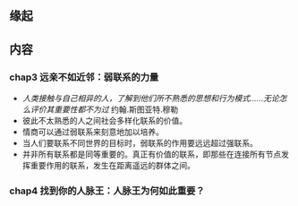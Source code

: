 ##  缘起

##  内容

###  chap3 远亲不如近邻：弱联系的力量
+ *人类接触与自己相异的人，了解到他们所不熟悉的思想和行为模式......无论怎么评价其重要性都不为过* 约翰.斯图亚特.穆勒
+ 彼此不太熟悉的人之间社会多样化联系的价值。
+ 情商可以通过弱联系来刻意地加以培养。
+ 当人们要联系不同世界的目标时，弱联系的作用要远远超过强联系。
+ 并非所有联系都是同等重要的。真正有价值的联系，即那些在连接所有节点发挥重要作用的联系，发生在距离遥远的群体之间。

###  chap4 找到你的人脉王：人脉王为何如此重要？

